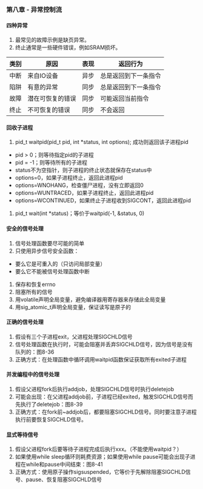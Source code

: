 <link rel="stylesheet" href="../extra/ideal-image-slider.css">
<link rel="stylesheet" href="../extra/ideal-default-theme.css">
<script src="../extra/ideal-image-slider.js"></script>
<script src="../extra/ideal-iis-bullet-nav.js"></script>
<script>
let gitbook = gitbook || [];
gitbook.push(function() {
    let slider = new IdealImageSlider.Slider('.IdealImageSlider');
    slider.addBulletNav();
});
</script>

### 第八章 - 异常控制流

#### 四种异常
1. 最常见的故障示例是缺页异常。
1. 终止通常是一些硬件错误，例如SRAM损坏。

|类别|原因|表现|返回行为|
| --- | --- | --- | --- |
|中断 |来自IO设备|异步|总是返回到下一条指令|
|陷阱 |有意的异常|同步|总是返回到下一条指令|
|故障 |潜在可恢复的错误|同步|可能返回当前指令|
|终止 |不可恢复的错误|同步|不会返回|

#### 回收子进程
1. pid_t waitpid(pid_t pid, int *status, int options); 成功则返回该子进程pid
  * pid > 0；则等待指定pid的子进程
  * pid = -1；则等待所有的子进程
  * status不为空指针，则子进程的终止状态就保存在status中
  * options=0，如果子进程终止，返回此进程pid
  * options=WNOHANG，检查僵尸进程，没有立即返回0
  * options=WUNTRACED，如果子进程终止，返回此进程pid
  * options=WCONTINUED，如果终止子进程收到SIGCONT，返回此进程pid
1. pid_t wait(int *status)；等价于waitpid(-1, &status, 0)

#### 安全的信号处理
1. 信号处理函数要尽可能的简单
1. 只使用异步信号安全函数：
  * 要么它是可重入的（只访问局部变量）
  * 要么它不能被信号处理函数中断
1. 保存和恢复errno
1. 阻塞所有的信号
1. 用volatile声明全局变量，避免编译器用寄存器来存储此全局变量
1. 用sig_atomic_t声明全局变量，保证读写是原子的

#### 正确的信号处理
1. 假设有三个子进程exit，父进程处理SIGCHLD信号
1. 信号处理函数在执行时，可能会阻塞并丢弃SIGCHLD信号，因为信号是没有队列的：图8-36
1. 正确方式：在处理函数中循环调用waitpid函数保证获取所有exited子进程

#### 并发编程中的信号处理
1. 假设父进程fork后执行addjob，处理SIGCHLD信号时执行deletejob
1. 可能会出现：在父进程addjob前，子进程已经exited，触发SIGCHLD信号而先执行了deletejob：图8-39
1. 正确方式：在fork前~addjob后，都要阻塞SIGCHLD信号。同时要注意子进程执行前要恢复SIGCHLD信号。

#### 显式等待信号
1. 假设父进程fork后要等待子进程完成后执行xxx。（不能使用waitpid？）
1. 如果使用while sleep循环则耗费资源；如果使用while pause可能会出现子进程在while和pause中间结束：图8-41
1. 正确方式：使用原子操作sigsuspended，它等价于先解除阻塞SIGCHLD信号、pause、恢复阻塞SIGCHLD信号




